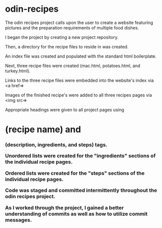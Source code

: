 # odin-recipes

The odin recipes project calls upon the user to create a website featuring pictures and the preparation requirements of multiple food dishes. 

I began the project by creating a new project repository.

Then, a directory for the recipe files to reside in was created. 

An index file was created and populated with the standard html boilerplate. 

Next, three recipe files were created (mac.html, potatoes.html, and turkey.html).

Links to the three recipe files were embedded into the website's index via <a href=>

Images of the finished recipe's were added to all three recipes pages via <img src=>

Appropriate headings were given to all project pages using <h1> (recipe name) and <h3> (description, ingredients, and steps) tags.

Unordered lists were created for the "ingredients" sections of the individual recipe pages.

Ordered lists were created for the "steps" sections of the individual recipe pages.

Code was staged and committed intermittently throughout the odin recipes project. 

As I worked through the project, I gained a better understanding of commits as well as how to utilize commit messages. 
